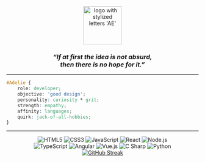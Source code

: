 <div align="center">
    <img alt="logo with stylized letters 'AE'" src="https://i.imgur.com/xeKO8i1.png" width="100px" />
    <h3><i>“If at first the idea is not absurd,<br />then there is no hope for it.”</i></h3>
</div>

<hr />

```css
#Adelie {
    role: developer;
    objective: 'good design';
    personality: curiosity * grit;
    strength: empathy;
    affinity: languages;
    quirk: jack-of-all-hobbies;
}
```

<hr />

<div align="center">
    <img alt="HTML5" src="https://img.shields.io/badge/HTML5-%23E34F26?style=for-the-badge&logo=html5&logoColor=black&labelColor=%23E34F26&color=%23E87251">
    <img alt="CSS3" src="https://img.shields.io/badge/CSS3-%231572B6?style=for-the-badge&logo=css3&logoColor=black&labelColor=%231572B6&color=%23438EC4">
    <img alt="JavaScript" src="https://img.shields.io/badge/JavaScript-%23F7DF1E?style=for-the-badge&logo=javascript&logoColor=black&labelColor=%23F7DF1E&color=%23FAEC80">
    <img alt="React" src="https://img.shields.io/badge/React-%2361DAFB?style=for-the-badge&logo=react&logoColor=black&labelColor=%2361DAFB&color=%2380E1FB">
    <img alt="Node.js" src="https://img.shields.io/badge/Node.js-%23339933?style=for-the-badge&logo=nodedotjs&logoColor=black&labelColor=%23339933&color=%235BAD5B"><br>
    <img alt="TypeScript" src="https://img.shields.io/badge/TypeScript-%233178C6?style=for-the-badge&logo=typescript&logoColor=black&labelColor=%233178C6&color=%235A93D1">
    <img alt="Angular" src="https://img.shields.io/badge/Angular-%23BC002D?style=for-the-badge&logo=angular&logoColor=black&labelColor=%23BC002D&color=%23DD2F55">
    <img alt="Vue.js" src="https://img.shields.io/badge/Vue.js-%234FC08D?style=for-the-badge&logo=vuedotjs&logoColor=black&labelColor=%233F9970&color=%234FC08D">
    <img alt="C Sharp" src="https://img.shields.io/badge/C%23-%23512BD4?style=for-the-badge&logo=csharp&logoColor=black&labelColor=%23512BD4&color=%237355DC">
    <img alt="Python" src="https://img.shields.io/badge/Python-%233776AB?style=for-the-badge&logo=python&logoColor=black&labelColor=%233776AB&color=%235E91BB">
</div>

<div align="center">
    <a href="https://git.io/streak-stats"><img src="https://streak-stats.demolab.com?user=praerie&theme=green-nur&background=45%2C0D1117%2C0D1117&hide_border=true" alt="GitHub Streak" /></a>
</div>

